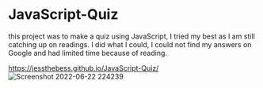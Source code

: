 # JavaScript-Quiz

this project was to make a quiz using JavaScript, I tried my best as I am still catching up on readings. I did what I could, I could not find my answers on Google and had limited time because of reading.

 https://jessthebess.github.io/JavaScript-Quiz/ 
![Screenshot 2022-06-22 224239](https://user-images.githubusercontent.com/102444946/175204484-7c60d90f-9ada-446c-b269-5008ffed936d.png)
